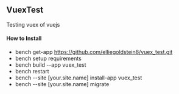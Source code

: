 ## VuexTest

Testing vuex of vuejs

#### How to Install
* bench get-app https://github.com/elliegoldstein8/vuex_test.git
* bench setup requirements
* bench build --app vuex_test
* bench restart
* bench --site [your.site.name] install-app vuex_test
* bench --site [your.site.name] migrate
